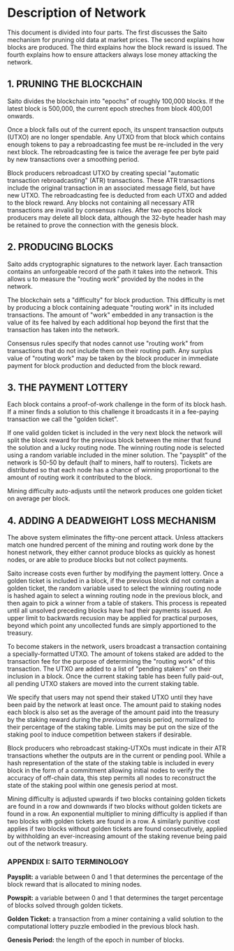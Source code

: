 # Description of Network

This document is divided into four parts. The first discusses the Saito mechanism for pruning old data at market prices. The second explains how blocks are produced. The third explains how the block reward is issued. The fourth explains how to ensure attackers always lose money attacking the network.

## 1. PRUNING THE BLOCKCHAIN

Saito divides the blockchain into "epochs" of roughly 100,000 blocks. If the latest block is 500,000, the current epoch streches from block 400,001 onwards.

Once a block falls out of the current epoch, its unspent transaction outputs (UTXO) are no longer spendable. Any UTXO from that block which contains enough tokens to pay a rebroadcasting fee must be re-included in the very next block. The rebroadcasting fee is twice the average fee per byte paid by new transactions over a smoothing period.

Block producers rebroadcast UTXO by creating special "automatic transaction rebroadcasting" (ATR) transactions. These ATR transactions include the original transaction in an associated message field, but have new UTXO. The rebroadcasting fee is deducted from each UTXO and added to the block reward. Any blocks not containing all necessary ATR transactions are invalid by consensus rules. After two epochs block producers may delete all block data, although the 32-byte header hash may be retained to prove the connection with the genesis block.


## 2. PRODUCING BLOCKS

Saito adds cryptographic signatures to the network layer. Each transaction contains an unforgeable record of the path it takes into the network. This allows u to measure the "routing work" provided by the nodes in the network.

The blockchain sets a "difficulty" for block production. This difficulty is met by producing a block containing adequate "routing work" in its included transactions. The amount of "work" embedded in any transaction is the value of its fee halved by each additional hop beyond the first that the transaction has taken into the network.

Consensus rules specify that nodes cannot use "routing work" from transactions that do not include them on their routing path. Any surplus value of "routing work" may be taken by the block producer in immediate payment for block production and deducted from the block reward.


## 3. THE PAYMENT LOTTERY

Each block contains a proof-of-work challenge in the form of its block hash. If a miner finds a solution to this challenge it broadcasts it in a fee-paying transaction we call the "golden ticket".

If one valid golden ticket is included in the very next block the network will split the block reward for the previous block between the miner that found the solution and a lucky routing node. The winning routing node is selected using a random variable included in the miner solution. The "paysplit" of the network is 50-50 by default (half to miners, half to routers). Tickets are distributed so that each node has a chance of winning proportional to the amount of routing work it contributed to the block.

Mining difficulty auto-adjusts until the network produces one golden ticket on average per block.


## 4. ADDING A DEADWEIGHT LOSS MECHANISM

The above system eliminates the fifty-one percent attack. Unless attackers match one hundred percent of the mining and routing work done by the honest network, they either cannot produce blocks as quickly as honest nodes, or are able to produce blocks but not collect payments.

Saito increase costs even further by modifying the payment lottery. Once a golden ticket is included in a block, if the previous block did not contain a golden ticket, the random variable used to select the winning routing node is hashed again to select a winning routing node in the previous block, and then again to pick a winner from a table of stakers. This process is repeated until all unsolved preceding blocks have had their payments issued. An upper limit to backwards recusion may be applied for practical purposes, beyond which point any uncollected funds are simply apportioned to the treasury.

To become stakers in the network, users broadcast a transaction containing a specially-formatted UTXO. The amount of tokens staked are added to the transaction fee for the purpose of determining the "routing work" of this transaction. The UTXO are added to a list of "pending stakers" on their inclusion in a block. Once the current staking table has been fully paid-out, all pending UTXO stakers are moved into the current staking table.

We specify that users may not spend their staked UTXO until they have been paid by the network at least once. The amount paid to staking nodes each block is also set as the average of the amount paid into the treasury by the staking reward during the *previous* genesis period, normalized to their percentage of the staking table. Limits may be put on the size of the staking pool to induce competition between stakers if desirable.

Block producers who rebroadcast staking-UTXOs must indicate in their ATR transactions whether the outputs are in the current or pending pool. While a hash representation of the state of the staking table is included in every block in the form of a commitment allowing initial nodes to verify the accuracy of off-chain data, this step permits all nodes to reconstruct the state of the staking pool within one genesis period at most.

Mining difficulty is adjusted upwards if two blocks containing golden tickets are found in a row and downwards if two blocks without golden tickets are found in a row. An exponential multiplier to mining difficulty is applied if than two blocks with golden tickets are found in a row. A similarly punitive cost applies if two blocks without golden tickets are found consecutively, applied by withholding an ever-increasing amount of the staking revenue being paid out of the network treasury.


### APPENDIX I: SAITO TERMINOLOGY

**Paysplit:** a variable between 0 and 1 that determines the percentage of the block reward that is allocated to mining nodes.

**Powspit:** a variable between 0 and 1 that determines the target percentage of blocks solved through golden tickets.

**Golden Ticket:** a transaction from a miner containing a valid solution to the computational lottery puzzle embodied in the previous block hash.

**Genesis Period:** the length of the epoch in number of blocks.


